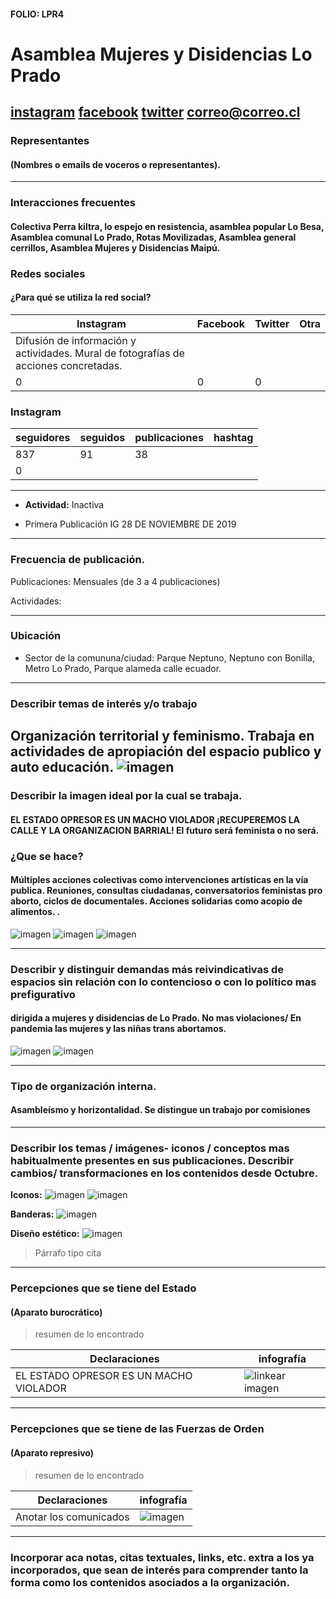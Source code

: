 #### FOLIO: LPR4

# Asamblea Mujeres y Disidencias Lo Prado


[instagram](https://www.instagram.com/asambleamujeres.lp2/
)
[facebook]()
[twitter]()
<correo@correo.cl>
---

### Representantes
#### (Nombres o emails de voceros o representantes).

---
### Interacciones frecuentes
#### Colectiva Perra kiltra, lo espejo en resistencia, asamblea popular Lo Besa, Asamblea comunal Lo Prado, Rotas Movilizadas, Asamblea general cerrillos, Asamblea Mujeres y Disidencias Maipú.


### Redes sociales
#### ¿Para qué se utiliza la red social?
| Instagram | Facebook | Twitter | Otra 
|---|---|---|---|
|Difusión de información y actividades. Mural de fotografías de acciones concretadas.
|0|0| 0|

### **Instagram**
| seguidores | seguidos | publicaciones | hashtag 
|---|---|---|---|
|837|	91|	38|
| 0

---

* **Actividad:**  Inactiva


* Primera Publicación IG 28 DE NOVIEMBRE DE 2019

---
### Frecuencia de publicación.

Publicaciones: Mensuales (de 3 a 4 publicaciones)


Actividades:

---
### Ubicación
* Sector de la comununa/ciudad: Parque Neptuno, Neptuno con Bonilla, Metro Lo Prado, Parque alameda calle ecuador.


---
### Describir temas de interés y/o trabajo
Organización territorial y feminismo. Trabaja en actividades de apropiación del espacio publico y auto educación.
![imagen](aborto.jpg)
---
### Describir la imagen ideal por la cual se trabaja.
#### EL ESTADO OPRESOR ES UN MACHO VIOLADOR ¡RECUPEREMOS LA CALLE Y LA ORGANIZACION BARRIAL! El futuro será feminista o no será.

### ¿Que se hace?
#### Múltiples acciones colectivas como intervenciones artísticas en la vía publica. Reuniones, consultas ciudadanas, conversatorios feministas pro aborto, ciclos de documentales. Acciones solidarias como acopio de alimentos. .
![imagen](asamblea.jpg)
![imagen](once.jpg)
![imagen](solida.jpg)

---
### Describir y distinguir demandas más reivindicativas de espacios sin relación con lo contencioso o con lo político mas prefigurativo
#### dirigida a mujeres y disidencias de Lo Prado. No mas violaciones/ En pandemia las mujeres y las niñas trans abortamos.
![imagen](busodio.jpg)
![imagen](racismo.jpg)


---
### Tipo de organización interna.
#### Asambleísmo y horizontalidad. Se distingue un trabajo por comisiones


---
### Describir los temas / imágenes- iconos / conceptos mas habitualmente presentes en sus publicaciones. Describir cambios/ transformaciones en los contenidos desde Octubre.

**Iconos:** ![imagen](mapu.jpg)
![imagen](campilla.jpg)

**Banderas:** ![imagen](lienzo.jpg)

**Diseño estético:** ![imagen](diversi.jpg)

> Párrafo tipo cita 

---
### Percepciones que se tiene del Estado
#### (Aparato burocrático)
> resumen de lo encontrado

| Declaraciones | infografía | 
|---|---|
|EL ESTADO OPRESOR ES UN MACHO VIOLADOR | ![linkear imagen]() |

---
### Percepciones que se tiene de las Fuerzas de Orden
#### (Aparato represivo)
> resumen de lo encontrado

| Declaraciones | infografía | 
|---|---|
|Anotar los comunicados | ![imagen]() |


---
### Incorporar aca notas, citas textuales, links, etc. extra a los ya incorporados, que sean de interés para comprender tanto la forma como los contenidos asociados a la organización.
